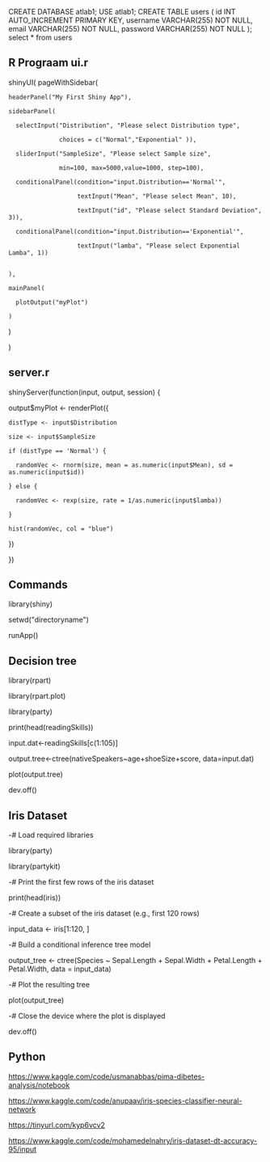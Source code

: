 CREATE DATABASE atlab1;
USE atlab1;
CREATE TABLE users (
    id INT AUTO_INCREMENT PRIMARY KEY,
    username VARCHAR(255) NOT NULL,
    email VARCHAR(255) NOT NULL,
    password VARCHAR(255) NOT NULL
);
select * from users


R Prograam
ui.r
--
shinyUI(
  pageWithSidebar(
  
    headerPanel("My First Shiny App"),
    
    sidebarPanel(
    
      selectInput("Distribution", "Please select Distribution type",
      
                  choices = c("Normal","Exponential" )),
                  
      sliderInput("SampleSize", "Please select Sample size",
      
                  min=100, max=5000,value=1000, step=100),
                  
      conditionalPanel(condition="input.Distribution=='Normal'", 
      
                       textInput("Mean", "Please select Mean", 10),
                       
                       textInput("id", "Please select Standard Deviation", 3)),
                       
      conditionalPanel(condition="input.Distribution=='Exponential'",
      
                       textInput("lamba", "Please select Exponential Lamba", 1))
      
      
    ),
   
    mainPanel(
     
      plotOutput("myPlot")
    
    )

  )

)



server.r  
--
shinyServer(function(input, output, session) {

  output$myPlot <- renderPlot({
   
    distType <- input$Distribution

    size <- input$SampleSize
    
    if (distType == 'Normal') {
    
      randomVec <- rnorm(size, mean = as.numeric(input$Mean), sd = as.numeric(input$id))
    
    } else {
    
      randomVec <- rexp(size, rate = 1/as.numeric(input$lamba))
    
    }
    
    hist(randomVec, col = "blue")
  
  })

})

Commands
-
library(shiny)

setwd("directoryname")

runApp()

Decision tree
--
library(rpart)

library(rpart.plot)

library(party)

print(head(readingSkills))

input.dat<-readingSkills[c(1:105)]

output.tree<-ctree(nativeSpeakers~age+shoeSize+score,
                   data=input.dat)

plot(output.tree)

dev.off()

Iris Dataset
--
-# Load required libraries

library(party)

library(partykit)

-# Print the first few rows of the iris dataset

print(head(iris))

-# Create a subset of the iris dataset (e.g., first 120 rows)

input_data <- iris[1:120, ]

-# Build a conditional inference tree model

output_tree <- ctree(Species ~ Sepal.Length + Sepal.Width + Petal.Length + Petal.Width, data = input_data)

-# Plot the resulting tree

plot(output_tree)

-# Close the device where the plot is displayed

dev.off()

Python
---
https://www.kaggle.com/code/usmanabbas/pima-dibetes-analysis/notebook

https://www.kaggle.com/code/anupaav/iris-species-classifier-neural-network

https://tinyurl.com/kyp6vcv2

https://www.kaggle.com/code/mohamedelnahry/iris-dataset-dt-accuracy-95/input
